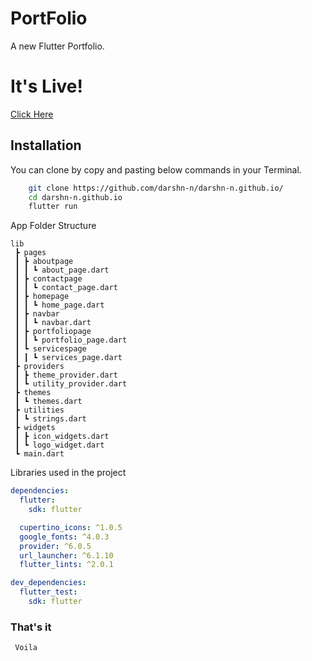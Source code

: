 # PortFolio
  
A new Flutter Portfolio.


# It's Live!
[Click Here](https://darshn-n.github.io/#/)


## Installation

You can clone by copy and pasting below commands in your Terminal.

```bash
    git clone https://github.com/darshn-n/darshn-n.github.io/
    cd darshn-n.github.io
    flutter run
```

App Folder Structure

```
lib
 ┣ pages
 ┃ ┣ aboutpage
 ┃ ┃ ┗ about_page.dart
 ┃ ┣ contactpage
 ┃ ┃ ┗ contact_page.dart
 ┃ ┣ homepage
 ┃ ┃ ┗ home_page.dart
 ┃ ┣ navbar
 ┃ ┃ ┗ navbar.dart
 ┃ ┣ portfoliopage
 ┃ ┃ ┗ portfolio_page.dart
 ┃ ┗ servicespage
 ┃ ┃ ┗ services_page.dart
 ┣ providers
 ┃ ┣ theme_provider.dart
 ┃ ┗ utility_provider.dart
 ┣ themes
 ┃ ┗ themes.dart
 ┣ utilities
 ┃ ┗ strings.dart
 ┣ widgets
 ┃ ┣ icon_widgets.dart
 ┃ ┗ logo_widget.dart
 ┗ main.dart
```

Libraries used in the project

```yaml
dependencies:
  flutter:
    sdk: flutter

  cupertino_icons: ^1.0.5
  google_fonts: ^4.0.3
  provider: ^6.0.5
  url_launcher: ^6.1.10
  flutter_lints: ^2.0.1

dev_dependencies:
  flutter_test:
    sdk: flutter
```



### That's it

```
 Voila
```
